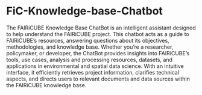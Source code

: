 # FiC-Knowledge-base-Chatbot

The FAIRiCUBE Knowledge Base ChatBot is an intelligent assistant designed to help understand the FAIRiCUBE project. This chatbot acts as a guide to FAIRiCUBE’s resources, answering questions about its objectives, methodologies, and knowledge base. Whether you’re a researcher, policymaker, or developer, the ChatBot provides insights into FAIRiCUBE’s tools, use cases, analysis and processing resources, datasets, and applications in environmental and spatial data science. With an intuitive interface, it efficiently retrieves project information, clarifies technical aspects, and directs users to relevant documents and data sources within the FAIRiCUBE knowledge base.
